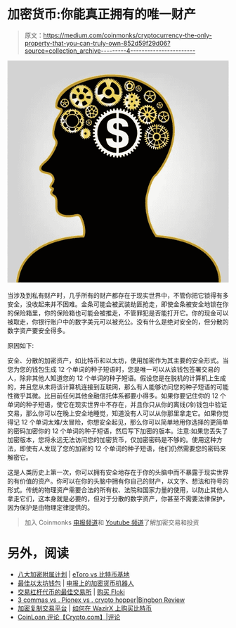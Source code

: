 # 加密货币:你能真正拥有的唯一财产

> 原文：<https://medium.com/coinmonks/cryptocurrency-the-only-property-that-you-can-truly-own-852d59f29d06?source=collection_archive---------4----------------------->

![](img/86b3f173384ddebbc3d9f04fc56d6234.png)

当涉及到私有财产时，几乎所有的财产都存在于现实世界中，不管你把它锁得有多安全，没收起来并不困难。金条可能会被武装劫匪抢走，即使金条被安全地锁在你的保险箱里，你的保险箱也可能会被推走，不管罪犯是否能打开它。你的现金可以被取走，你银行账户中的数字美元可以被充公。没有什么是绝对安全的，但分散的数字资产要安全得多。

原因如下:

安全、分散的加密资产，如比特币和以太坊，使用加密作为其主要的安全形式。当您为您的钱包生成 12 个单词的种子短语时，您是唯一可以从该钱包签署交易的人，除非其他人知道您的 12 个单词的种子短语。假设您是在脱机的计算机上生成的，并且您从未将该计算机连接到互联网，那么有人能够访问您的种子短语的可能性微乎其微。比目前任何其他金融信托体系都要小得多。如果你要记住你的 12 个单词的种子短语，使它在现实世界中不存在，并且你只从你的离线(冷)钱包中验证交易，那么你可以在晚上安全地睡觉，知道没有人可以从你那里拿走它。如果你觉得记 12 个单词太难/太冒险，你想安全起见，那么你可以简单地用你选择的更简单的密码加密你的 12 个单词的种子短语，然后写下加密的版本。注意:如果您丢失了加密版本，您将永远无法访问您的加密货币，仅加密密码是不够的。使用这种方法，即使有人发现了您的加密的 12 个单词的种子短语，他们仍然需要您的密码来解密它。

这是人类历史上第一次，你可以拥有安全地存在于你的头脑中而不暴露于现实世界的有价值的资产。你可以在你的头脑中拥有你自己的财产，以文字、想法和符号的形式。传统的物理资产需要合法的所有权、法院和国家力量的使用，以防止其他人拿走它们，这本身就是必要的，但对于分散的数字资产，你甚至不需要法律保护，因为保护是由物理定律提供的。

> 加入 Coinmonks [电报频道](https://t.me/coincodecap)和 [Youtube 频道](https://www.youtube.com/c/coinmonks/videos)了解加密交易和投资

# 另外，阅读

*   [八大加密附属计划](https://coincodecap.com/crypto-affiliate-programs) | [eToro vs 比特币基地](https://coincodecap.com/etoro-vs-coinbase)
*   [最佳以太坊钱包](https://coincodecap.com/best-ethereum-wallets) | [电报上的加密货币机器人](https://coincodecap.com/telegram-crypto-bots)
*   [交易杠杆代币的最佳交易所](https://coincodecap.com/leveraged-token-exchanges) | [购买 Floki](https://coincodecap.com/buy-floki-inu-token)
*   [3 commas vs . Pionex vs . crypto hopper](https://coincodecap.com/3commas-vs-pionex-vs-cryptohopper)|[Bingbon Review](https://coincodecap.com/bingbon-review)
*   [加密复制交易平台](/coinmonks/top-10-crypto-copy-trading-platforms-for-beginners-d0c37c7d698c) | [如何在 WazirX 上购买比特币](/coinmonks/buy-bitcoin-on-wazirx-2d12b7989af1)
*   [CoinLoan 评论【Crypto.com】|](https://coincodecap.com/coinloan-review)[评论](/coinmonks/crypto-com-review-f143dca1f74c)